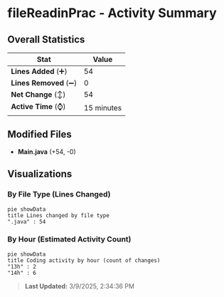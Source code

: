 # fileReadinPrac - Activity Summary 

## Overall Statistics

| Stat                   | Value                                                             |
| ---------------------- | ----------------------------------------------------------------- |
| **Lines Added** (➕)   | 54                                          |
| **Lines Removed** (➖) | 0                                        |
| **Net Change** (↕)    | 54                |
| **Active Time** (⌚)   | 15 minutes |


## Modified Files
- **Main.java** (+54, -0)

## Visualizations

### By File Type (Lines Changed)

```mermaid
pie showData
title Lines changed by file type
".java" : 54
```

### By Hour (Estimated Activity Count)

```mermaid
pie showData
title Coding activity by hour (count of changes)
"13h" : 2
"14h" : 6
```


> **Last Updated:** 3/9/2025, 2:34:36 PM
